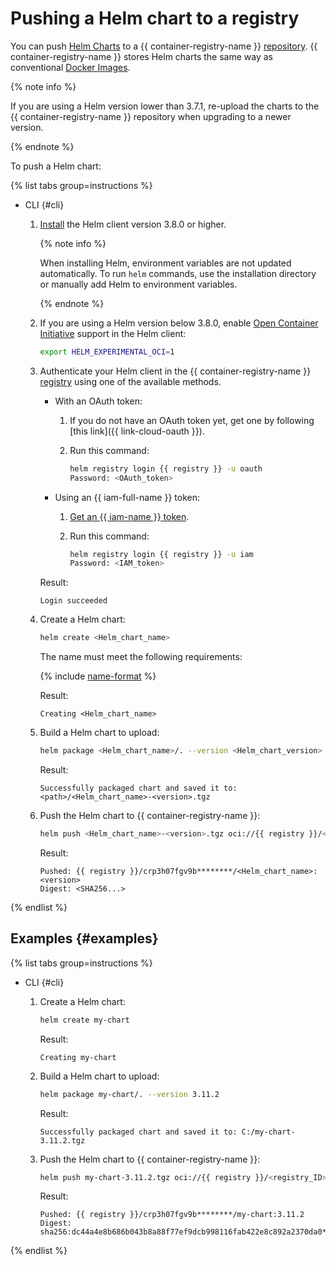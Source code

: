 # Pushing a Helm chart to a registry

You can push [Helm Charts](https://helm.sh/docs/topics/charts/) to a {{ container-registry-name }} [repository](../../concepts/repository.md). {{ container-registry-name }} stores Helm charts the same way as conventional [Docker Images](../../concepts/docker-image.md).

{% note info %}

If you are using a Helm version lower than 3.7.1, re-upload the charts to the {{ container-registry-name }} repository when upgrading to a newer version.

{% endnote %}

To push a Helm chart:

{% list tabs group=instructions %}

- CLI {#cli}

  1. [Install](https://helm.sh/docs/intro/install/) the Helm client version 3.8.0 or higher.

     {% note info %}

     When installing Helm, environment variables are not updated automatically. To run `helm` commands, use the installation directory or manually add Helm to environment variables.

     {% endnote %}

  1. If you are using a Helm version below 3.8.0, enable [Open Container Initiative](https://opencontainers.org/) support in the Helm client:

     ```bash
     export HELM_EXPERIMENTAL_OCI=1
     ```

  
  1. Authenticate your Helm client in the {{ container-registry-name }} [registry](../../concepts/registry.md) using one of the available methods.
     * With an OAuth token:
       1. If you do not have an OAuth token yet, get one by following [this link]({{ link-cloud-oauth }}).
       1. Run this command:

          ```bash
          helm registry login {{ registry }} -u oauth
          Password: <OAuth_token>
          ```

     * Using an {{ iam-full-name }} token:
       1. [Get an {{ iam-name }} token](../../../iam/operations/iam-token/create.md).
       1. Run this command:

          ```bash
          helm registry login {{ registry }} -u iam
          Password: <IAM_token>
          ```

     Result:

     ```text
     Login succeeded
     ```



  1. Create a Helm chart:

     ```bash
     helm create <Helm_chart_name>
     ```

     The name must meet the following requirements:

     {% include [name-format](../../../_includes/name-format.md) %}

     Result:

     ```text
     Creating <Helm_chart_name>
     ```

  1. Build a Helm chart to upload:

     ```bash
     helm package <Helm_chart_name>/. --version <Helm_chart_version>
     ```

     Result:

     ```text
     Successfully packaged chart and saved it to: <path>/<Helm_chart_name>-<version>.tgz
     ```

  1. Push the Helm chart to {{ container-registry-name }}:

     ```bash
     helm push <Helm_chart_name>-<version>.tgz oci://{{ registry }}/<registry_ID>
     ```

     Result:

     ```text
     Pushed: {{ registry }}/crp3h07fgv9b********/<Helm_chart_name>:<version>
     Digest: <SHA256...>
     ```

{% endlist %}

## Examples {#examples}

{% list tabs group=instructions %}

- CLI {#cli}

  1. Create a Helm chart:

     ```bash
     helm create my-chart
     ```

     Result:

     ```text
     Creating my-chart
     ```

  1. Build a Helm chart to upload:

     ```bash
     helm package my-chart/. --version 3.11.2
     ```

     Result:

     ```text
     Successfully packaged chart and saved it to: C:/my-chart-3.11.2.tgz
     ```

  1. Push the Helm chart to {{ container-registry-name }}:

     ```bash
     helm push my-chart-3.11.2.tgz oci://{{ registry }}/<registry_ID>
     ```

     Result:

     ```text
     Pushed: {{ registry }}/crp3h07fgv9b********/my-chart:3.11.2
     Digest: sha256:dc44a4e8b686b043b8a88f77ef9dcb998116fab422e8c892a2370da0********
     ```

{% endlist %}